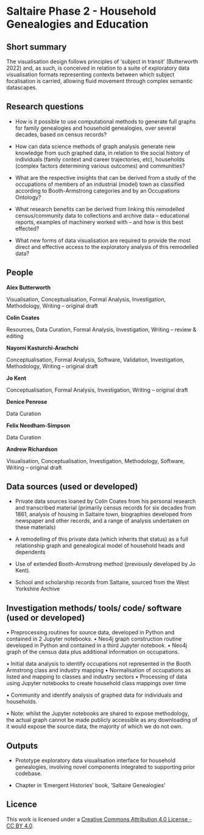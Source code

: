 
# Saltaire Phase 2 - Household Genealogies and Education


## Short summary


The visualisation design follows principles of ‘subject in transit’ (Butterworth 2022) and, as such, is conceived in relation to a suite of exploratory data visualisation formats representing contexts between which subject focalisation is carried, allowing fluid movement through complex semantic datascapes. 


## Research questions


- How is it possible to use computational methods to generate full graphs for family genealogies and household genealogies, over several decades, based on census records?

- How can data science methods of graph analysis generate new knowledge from such graphed data, in relation to the social history of individuals (family context and career trajectories, etc), households (complex factors determining various outcomes) and communities?

- What are the respective insights that can be derived from a study of the occupations of members of an industrial (model) town as classified according to Booth-Armstrong categories and by an Occupations Ontology?

- What research benefits can be derived from linking this remodelled census/community data to collections and archive data – educational reports, examples of machinery worked with – and how is this best effected?

- What new forms of data visualisation are required to provide the most direct and effective access to the exploratory analysis of this remodelled data?



## People

**Alex Butterworth**

Visualisation, Conceptualisation, Formal Analysis, Investigation, Methodology, Writing – original draft 

**Colin Coates**

Resources, Data Curation, Formal Analysis, Investigation, Writing – review & editing 

**Nayomi Kasturchi-Arachchi**

Conceptualisation, Formal Analysis, Software, Validation, Investigation, Methodology, Writing – original draft 

**Jo Kent**

Conceptualisation, Formal Analysis, Investigation, Writing – original draft 

**Denice Penrose**

Data Curation

**Felix Needham-Simpson**

Data Curation


**Andrew Richardson**

Visualisation, Conceptualisation, Investigation, Methodology, Software, Writing – original draft 



## Data sources (used or developed)


- Private data sources loaned by Colin Coates from his personal research and transcribed material (primarily census records for six decades from 1861, analysis of housing in Saltaire town, biographies developed from newspaper and other records, and a range of analysis undertaken on these materials)

- A remodelling of this private data (which inherits that status) as a full relationship graph and genealogical model of household heads and dependents

- Use of extended Booth-Armstrong method (previously developed by Jo Kent).

- School and scholarship records from Saltaire, sourced from the West Yorkshire Archive




## Investigation methods/ tools/ code/ software (used or developed)


• Preprocessing routines for source data, developed in Python and contained in 2 Jupyter notebooks.
• Neo4j graph construction routine developed in Python and contained in a third Jupyter notebook.
• Neo4j graph of the census data plus additional information on occupations. 

• Initial data analysis to identify occupations not represented in the Booth Armstrong class and industry mapping
• Normalisation of occupations as listed and mapping to classes and industry sectors
• Processing of data using Jupyter notebooks to create household class mappings over time

• Community and identify analysis of graphed data for individuals and households.


• Note: whilst the Jupyter notebooks are shared to expose methodology, the actual graph cannot be made publicly accessible as any downloading of it would expose the source data, the majority of which we do not own.



## Outputs  

- Prototype exploratory data visualisation interface for household genealogies, involving novel components integrated to supporting prior codebase.



- Chapter in ‘Emergent Histories’ book, ‘Saltaire Genealogies’



  
## Licence 
This work is licensed under a [Creative Commons Attribution 4.0 License - CC BY 4.0](https://creativecommons.org/licenses/by/4.0/).
